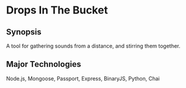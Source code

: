 # Drops In The Bucket
## Synopsis
A tool for gathering sounds from a distance, and stirring them together.

## Major Technologies
Node.js, Mongoose, Passport, Express, BinaryJS, Python, Chai
